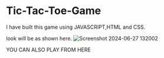 # Tic-Tac-Toe-Game
I have built this game using JAVASCRIPT,HTML and CSS.

look will be as shown here.
![Screenshot 2024-06-27 132002](https://github.com/Ashishkumar667/Tic-Tac-Toe-Game/assets/172924901/a7b384aa-0d58-4827-8eb8-87b8202e7b3c)

YOU CAN ALSO PLAY FROM HERE <a href="https://tictactoeashish.netlify.app/">

